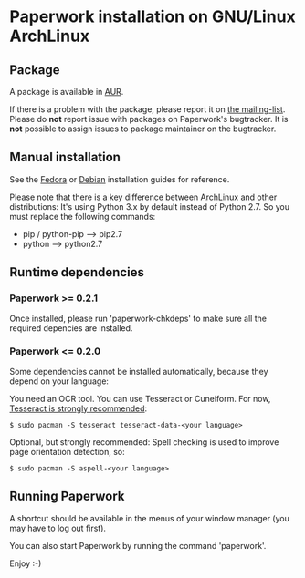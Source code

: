 # Paperwork installation on GNU/Linux ArchLinux


## Package

A package is available in [AUR](https://aur.archlinux.org/packages/paperwork/).

If there is a problem with the package, please report it on
[the mailing-list](https://github.com/jflesch/paperwork/wiki/Contact#mailing-list).
Please do **not** report issue with packages on Paperwork's bugtracker. It is
**not** possible to assign issues to package maintainer on the bugtracker.

## Manual installation

See the [Fedora](install.fedora.markdown) or [Debian](install.debian.markdown) installation
guides for reference.

Please note that there is a key difference between ArchLinux and other
distributions: It's using Python 3.x by default instead of Python 2.7.
So you must replace the following commands:

* pip / python-pip --> pip2.7
* python --> python2.7


## Runtime dependencies

### Paperwork &gt;= 0.2.1

Once installed, please run 'paperwork-chkdeps' to make sure all the required depencies are installed.

### Paperwork &lt;= 0.2.0

Some dependencies cannot be installed automatically, because they depend on your language:

You need an OCR tool. You can use Tesseract or Cuneiform. For now,
[Tesseract is strongly recommended](https://github.com/jflesch/pyocr/issues/2):

    $ sudo pacman -S tesseract tesseract-data-<your language>

Optional, but strongly recommended:
Spell checking is used to improve page orientation detection, so:

    $ sudo pacman -S aspell-<your language>



## Running Paperwork

A shortcut should be available in the menus of your window manager (you may
have to log out first).

You can also start Paperwork by running the command 'paperwork'.

Enjoy :-)
